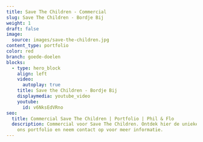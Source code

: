 ```yaml
---
title: Save The Children - Commercial
slug: Save The Children - Bordje Bij
weight: 1
draft: false
image:
  source: images/save-the-children.jpg
content_type: portfolio
color: red
branch: goede-doelen
blocks:
  - type: hero_block
    align: left
    video:
      autoplay: true
    title: Save the Children - Bordje Bij
    displaymedia: youtube_video
    youtube:
      id: v6NksEdVRno
seo:
  title: Commercial Save The Children | Portfolio | Phil & Flo
  description: Commercial voor Save The Children. Ontdek hier de unieke reclame in
    ons portfolio en neem contact op voor meer informatie.
---
```

